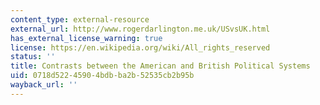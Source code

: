 ```yaml
---
content_type: external-resource
external_url: http://www.rogerdarlington.me.uk/USvsUK.html
has_external_license_warning: true
license: https://en.wikipedia.org/wiki/All_rights_reserved
status: ''
title: Contrasts between the American and British Political Systems
uid: 0718d522-4590-4bdb-ba2b-52535cb2b95b
wayback_url: ''
---
```

